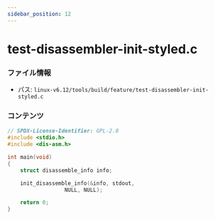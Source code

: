 ```yaml
---
sidebar_position: 12
---
```

# test-disassembler-init-styled.c

### ファイル情報

- パス: `linux-v6.12/tools/build/feature/test-disassembler-init-styled.c`

### コンテンツ

```c
// SPDX-License-Identifier: GPL-2.0
#include <stdio.h>
#include <dis-asm.h>

int main(void)
{
	struct disassemble_info info;

	init_disassemble_info(&info, stdout,
			      NULL, NULL);

	return 0;
}

```
